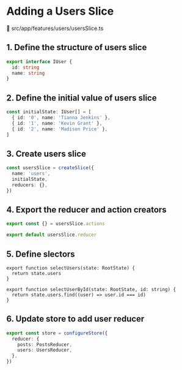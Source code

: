 # Adding a Users Slice

📁 src/app/features/users/usersSlice.ts

## 1. Define the structure of users slice

```ts
export interface IUser {
  id: string
  name: string
}
```

## 2. Define the initial value of users slice

```ts
const initialState: IUser[] = [
  { id: '0', name: 'Tianna Jenkins' },
  { id: '1', name: 'Kevin Grant' },
  { id: '2', name: 'Madison Price' },
]
```

## 3. Create users slice

```ts
const usersSlice = createSlice({
  name: 'users',
  initialState,
  reducers: {},
})
```

## 4. Export the reducer and action creators

```ts
export const {} = usersSlice.actions

export default usersSlice.reducer
```

## 5. Define slectors

```
export function selectUsers(state: RootState) {
  return state.users
}

export function selectUserById(state: RootState, id: string) {
  return state.users.find((user) => user.id === id)
}
```

## 6. Update store to add user reducer

```ts
export const store = configureStore({
  reducer: {
    posts: PostsReducer,
    users: UsersReducer,
  },
})
```
